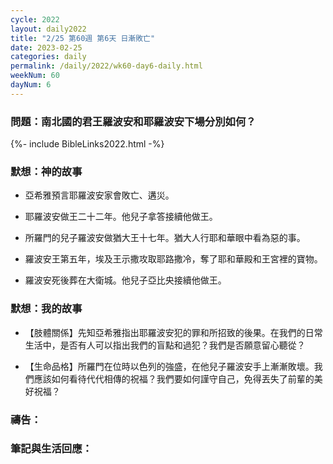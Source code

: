 ```yaml
---
cycle: 2022
layout: daily2022
title: "2/25 第60週 第6天 日漸敗亡"
date: 2023-02-25
categories: daily
permalink: /daily/2022/wk60-day6-daily.html
weekNum: 60
dayNum: 6
---
```


### 問題：南北國的君王羅波安和耶羅波安下場分別如何？

{%- include BibleLinks2022.html -%}

### 默想：神的故事 
+ 亞希雅預言耶羅波安家會敗亡、遘災。

+ 耶羅波安做王二十二年。他兒子拿答接續他做王。

+ 所羅門的兒子羅波安做猶大王十七年。猶大人行耶和華眼中看為惡的事。

+ 羅波安王第五年，埃及王示撒攻取耶路撒冷，奪了耶和華殿和王宮裡的寶物。

+ 羅波安死後葬在大衛城。他兒子亞比央接續他做王。

### 默想：我的故事
+ 【肢體關係】先知亞希雅指出耶羅波安犯的罪和所招致的後果。在我們的日常生活中，是否有人可以指出我們的盲點和過犯？我們是否願意留心聽從？

+ 【生命品格】所羅門在位時以色列的強盛，在他兒子羅波安手上漸漸敗壞。我們應該如何看待代代相傳的祝福？我們要如何謹守自己，免得丟失了前輩的美好祝福？

### 禱告：

### 筆記與生活回應：

